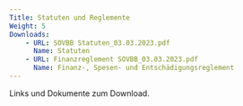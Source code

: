 ```yaml
---
Title: Statuten und Reglemente
Weight: 5
Downloads:
    - URL: SOVBB Statuten_03.03.2023.pdf
      Name: Statuten
    - URL: Finanzreglement SOVBB_03.03.2023.pdf
      Name: Finanz-, Spesen- und Entschädigungsreglement
---
```

Links und Dokumente zum Download.
